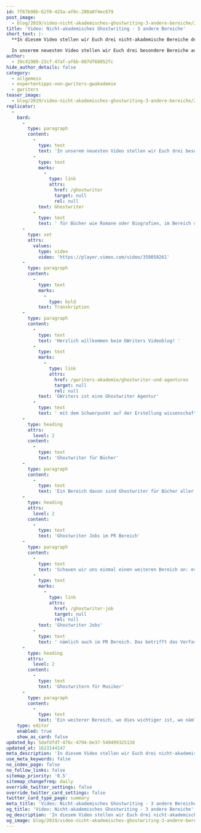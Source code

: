 ```yaml
---
id: 7f67b98b-62f0-425a-af0c-280a8f4ec679
post_image:
  - blog/2019/video-nicht-akademisches-ghostwriting-3-andere-bereiche/2019-09-05-Nicht-akademisches_Ghostwriting-3_andere_Bereiche_Classic.png
title: 'Video: Nicht-akademisches Ghostwriting - 3 andere Bereiche'
short_text: |-
  **In diesem Video stellen wir Euch drei nicht-akademische Bereiche des Ghostwriting vor: Ghostwriter für Bücher, PR und auch Ghostwriter für Musiker.**

  In unserem neuesten Video stellen wir Euch drei besondere Bereiche aus dem nicht-akademischen Ghostwriting vor...
author:
  - 39c41980-23cf-47af-af6b-087df68052fc
hide_author_details: false
category:
  - allgemein
  - expertentipps-von-gwriters-gwakademie
  - gwriters
teaser_image:
  - blog/2019/video-nicht-akademisches-ghostwriting-3-andere-bereiche/2019-09-05-Nicht-akademisches_Ghostwriting-3_andere_Bereiche_Classic.png
replicator:
  -
    bard:
      -
        type: paragraph
        content:
          -
            type: text
            text: 'In unserem neuesten Video stellen wir Euch drei besondere Bereiche aus dem nicht-akademischen Ghostwriting vor. Im Einzelnen sprechen wir über '
          -
            type: text
            marks:
              -
                type: link
                attrs:
                  href: /ghostwriter
                  target: null
                  rel: null
            text: Ghostwriter
          -
            type: text
            text: ' für Bücher wie Romane oder Biografien, im Bereich des PR und auch Ghostwriter für Musiker. Dabei thematisieren wir die besonderen Anforderungen an Ghostwriter in diesen Bereichen und die Umstände, unter denen Ghostwriter in diesen Bereichen besonders häufig zum Einsatz kommen.'
      -
        type: set
        attrs:
          values:
            type: video
            video: 'https://player.vimeo.com/video/358058261'
      -
        type: paragraph
        content:
          -
            type: text
            marks:
              -
                type: bold
            text: Transkription
      -
        type: paragraph
        content:
          -
            type: text
            text: 'Herzlich willkommen beim GWriters Videoblog! '
          -
            type: text
            marks:
              -
                type: link
                attrs:
                  href: /gwriters-akademie/ghostwriter-und-agenturen
                  target: null
                  rel: null
            text: 'GWriters ist eine Ghostwriter Agentur'
          -
            type: text
            text: ' mit dem Schwerpunkt auf der Erstellung wissenschaftlicher Texte. Heute möchten wir uns aber einmal mit dem nicht-akademischen Ghostwriting beschäftigen und stellen euch drei andere Bereiche vor, in denen ein Ghostwriter zur Anwendung kommt.'
      -
        type: heading
        attrs:
          level: 2
        content:
          -
            type: text
            text: 'Ghostwriter für Bücher'
      -
        type: paragraph
        content:
          -
            type: text
            text: 'Ein Bereich davon sind Ghostwriter für Bücher aller Art. Ob es sich um jegliche Art von Fiktionen, oder von Romanen handelt, oder um Biografien, wie in prominenten Beispielen von Dieter Bohlen oder Boris Becker. Hier können Ghostwriter natürlich zur Anwendung kommen. Ganz, ganz oft ist es auch einfach so, dass Menschen enorm gute Ideen haben, diese allerdings nicht umsetzen können, weil es am Schreibtalent mangelt. Auch hier bietet ein Ghostwriter natürlich entsprechend Abhilfe. Gerade bei lukrativen Buchprojekten ist es oftmals auch der Fall das Ghostwriter am Verkaufserlös beteiligt werden und dies ist natürlich eine besondere Art die Wertschätzung dem eigenen Ghostwriter entgegenzubringen. Solche Ghostwriter haben dann in der Regel sehr wenige, aber dafür sehr langfristige Projekte, weshalb ein außerordentlich gutes Zeitmanagement nötig ist.'
      -
        type: heading
        attrs:
          level: 2
        content:
          -
            type: text
            text: 'Ghostwriter Jobs im PR Bereich'
      -
        type: paragraph
        content:
          -
            type: text
            text: 'Schauen wir uns einmal einen weiteren Bereich an: es gibt '
          -
            type: text
            marks:
              -
                type: link
                attrs:
                  href: /ghostwriter-job
                  target: null
                  rel: null
            text: 'Ghostwriter Jobs'
          -
            type: text
            text: ' nämlich auch im PR Bereich. Das betrifft das Verfassen von Reden, von Pressemitteilungen, manchmal das Verfassen von Unternehmensbüchern, die nur intern benötigt werden. Auch hier handelt es sich um weniger, aber langfristige Projekte, welche in enger Kooperation mit den entsprechenden Personen oder mit diesen entsprechenden Unternehmen durchgeführt werden. Ein solcher Ghostwriter braucht weniger eine extrem akademische Qualifikation, sondern wirklich enorm gutes sprachliches Talent. Dies ist in dem Fall weit, weit wichtiger als die fachlichen Qualifikationen.'
      -
        type: heading
        attrs:
          level: 2
        content:
          -
            type: text
            text: 'Ghostwritern für Musiker'
      -
        type: paragraph
        content:
          -
            type: text
            text: 'Ein weiterer Bereich, wo dies wichtiger ist, wo nämlich gerade der Punkt Kreativität wichtiger ist, ist in dem Fall von Ghostwritern für Musiker. Im Bereich von Liedtexten für Musiker und wo wirklich an mehreren Genres gearbeitet werden kann, wo die Ghostwriter eine enorme Kreativität mitbringen müssen und sich somit in den Arbeitsprozess kreativ einbringen können. Ich hoffe ich konnte euch so einmal drei interessante Bereiche, wo auch Ghostwriter zum Einsatz kommen vorstellen und freue mich, dass ihr wieder mit dabei wart.'
    type: editor
    enabled: true
    show_as_card: false
updated_by: 5dafdfdf-476c-4794-be37-54949932513d
updated_at: 1623144147
meta_description: 'In diesem Video stellen wir Euch drei nicht-akademische Bereiche des Ghostwriting vor: Ghostwriter für Bücher, PR und auch Ghostwriter für Musiker.'
use_meta_keywords: false
no_index_page: false
no_follow_links: false
sitemap_priority: '0.5'
sitemap_changefreq: daily
override_twitter_settings: false
override_twitter_card_settings: false
twitter_card_type_page: summary
meta_title: 'Video: Nicht-akademisches Ghostwriting - 3 andere Bereiche'
og_title: 'Video: Nicht-akademisches Ghostwriting - 3 andere Bereiche'
og_description: 'In diesem Video stellen wir Euch drei nicht-akademische Bereiche des Ghostwriting vor: Ghostwriter für Bücher, PR und auch Ghostwriter für Musiker.'
og_image: blog/2019/video-nicht-akademisches-ghostwriting-3-andere-bereiche/2019-09-05-Nicht-akademisches_Ghostwriting-3_andere_Bereiche_Classic.png
---
```

